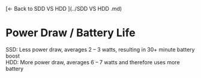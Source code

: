 [← Back to SDD VS HDD ](../SDD VS HDD .md)

# Power Draw / Battery Life

SSD: Less power draw, averages 2 – 3 watts, resulting in 30+ minute battery boost	
HDD: More power draw, averages 6 – 7 watts and therefore uses more battery